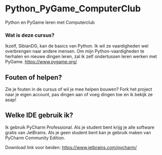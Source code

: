 # Python_PyGame_ComputerClub
Python en PyGame leren met Computerclub

### Wat is deze cursus?
Ikzelf, SibianDG, kan de basics van Python.
Ik wil ze vaardigheden wel overbrengen naar andere mensen.
Om mijn Python-vaardigheden te herhalen en nieuwe dingen leren, zal ik zelf ondertussen leren werken met PyGame.
https://www.pygame.org/

## Fouten of helpen?
Zie je fouten in de cursus of wil je mee helpen bouwen? Fork het project naar je eigen account, pas dingen aan of voeg dingen toe en ik bekijk ze asap!

## Welke IDE gebruik ik?
Ik gebruik PyCharm Professional. Als je student bent krijg je alle software gratis van JetBrains.
Als je geen student bent kan je gebruik maken van PyCharm Community Edition.

Download link voor beiden: https://www.jetbrains.com/pycharm/